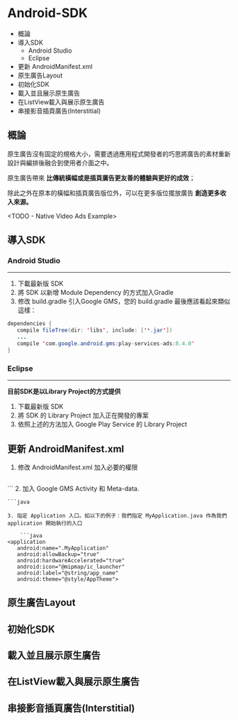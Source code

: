 # Android-SDK
- 概論
- 導入SDK
  - Android Studio
  - Eclipse
- 更新 AndroidManifest.xml
- 原生廣告Layout
- 初始化SDK
- 載入並且展示原生廣告
- 在ListView載入與展示原生廣告
- 串接影音插頁廣告(Interstitial)

## 概論
原生廣告沒有固定的規格大小，需要透過應用程式開發者的巧思將廣告的素材重新設計與編排後融合到使用者介面之中。

原生廣告帶來 **比傳統橫幅或是插頁廣告更友善的體驗與更好的成效**；

除此之外在原本的橫幅和插頁廣告版位外，可以在更多版位擺放廣告 **創造更多收入來源。**

<TODO - Native Video Ads Example>

## 導入SDK
### Android Studio
---
1. 下載最新版 SDK
2. 將 SDK 以新增 Module Dependency 的方式加入Gradle 
3. 修改 build.gradle 引入Google GMS，您的 build.gradle 最後應該看起來類似這樣：
```java
dependencies {
   compile fileTree(dir: 'libs', include: ['*.jar'])
   ...
   compile 'com.google.android.gms:play-services-ads:8.4.0'
}
```

### Eclipse
---
**目前SDK是以Library Project的方式提供**

1. 下載最新版 SDK
2. 將 SDK 的 Library Project 加入正在開發的專案
3. 依照上述的方法加入 Google Play Service 的 Library Project

## 更新 AndroidManifest.xml
1. 修改 AndroidManifest.xml 加入必要的權限
   
    ```java
<uses-permission android:name="android.permission.READ_PHONE_STATE"/>
<uses-permission android:name="android.permission.INTERNET"/>
<uses-permission android:name="android.permission.ACCESS_NETWORK_STATE"/>
<uses-permission android:name="android.permission.ACCESS_FINE_LOCATION"/>
<uses-permission android:name="android.permission.ACCESS_WIFI_STATE"/>
<uses-permission android:name="android.permission.ACCESS_COARSE_LOCATION" />
<uses-permission android:name="android.permission.READ_EXTERNAL_STORAGE"/>
<uses-permission android:name="android.permission.WRITE_EXTERNAL_STORAGE"/>
```
2. 加入 Google GMS Activity 和 Meta-data.
    
    ```java
<activity
   android:name="com.google.android.gms.ads.AdActivity"
   android:configChanges="keyboard|keyboardHidden|orientation|screenLayout|uiMode|screenSize|smallestScreenSize"
   android:hardwareAccelerated="true"/>
<meta-data
   android:name="com.google.android.gms.version"
   android:value="@integer/google_play_services_version"/>
```
3. 指定 Application 入口。如以下的例子：我們指定 MyApplication.java 作為我們 application 開始執行的入口

    ```java
<application
   android:name=".MyApplication"
   android:allowBackup="true"
   android:hardwareAccelerated="true"
   android:icon="@mipmap/ic_launcher"
   android:label="@string/app_name"
   android:theme="@style/AppTheme">
```

## 原生廣告Layout


## 初始化SDK


## 載入並且展示原生廣告
 

## 在ListView載入與展示原生廣告


## 串接影音插頁廣告(Interstitial)


